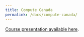 ```yaml
---
title: Compute Canada  
permalink: /docs/compute-canada/
---
```


[Course presentation available here](https://figshare.com/s/4d9953055c9ed36301ad#/articles/9226940).
